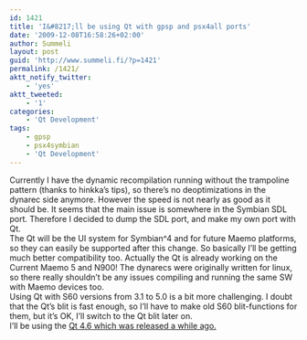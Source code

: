 ```yaml
---
id: 1421
title: 'I&#8217;ll be using Qt with gpsp and psx4all ports'
date: '2009-12-08T16:58:26+02:00'
author: Summeli
layout: post
guid: 'http://www.summeli.fi/?p=1421'
permalink: /1421/
aktt_notify_twitter:
    - 'yes'
aktt_tweeted:
    - '1'
categories:
    - 'Qt Development'
tags:
    - gpsp
    - psx4symbian
    - 'Qt Development'
---
```


Currently I have the dynamic recompilation running without the trampoline pattern (thanks to hinkka’s tips), so there’s no deoptimizations in the dynarec side anymore. However the speed is not nearly as good as it should be. It seems that the main issue is somewhere in the Symbian SDL port. Therefore I decided to dump the SDL port, and make my own port with Qt.  
The Qt will be the UI system for Symbian^4 and for future Maemo platforms, so they can easily be supported after this change. So basically I’ll be getting much better compatibility too. Actually the Qt is already working on the Current Maemo 5 and N900! The dynarecs were originally written for linux, so there really shouldn’t be any issues compiling and running the same SW with Maemo devices too.  
Using Qt with S60 versions from 3.1 to 5.0 is a bit more challenging. I doubt that the Qt’s blit is fast enough, so I’ll have to make old S60 blit-functions for them, but it’s OK, I’ll switch to the Qt blit later on.  
I’ll be using the [Qt 4.6 which was released a while ago.](http://qt.nokia.com/about/news/nokia-releases-qt-4.6)